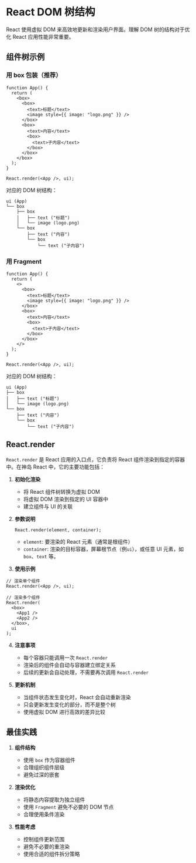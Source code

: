 # React DOM 树结构

React 使用虚拟 DOM 来高效地更新和渲染用户界面。理解 DOM 树的结构对于优化 React 应用性能非常重要。

## 组件树示例

### 用 box 包装（推荐）

```tsx
function App() {
  return (
    <box>
      <box>
        <text>标题</text>
        <image style={{ image: "logo.png" }} />
      </box>
      <box>
        <text>内容</text>
        <box>
          <text>子内容</text>
        </box>
      </box>
    </box>
  );
}

React.render(<App />, ui);
```

对应的 DOM 树结构：

```
ui (App)
└── box
    ├── box
    │   ├── text ("标题")
    │   └── image (logo.png)
    └── box
        ├── text ("内容")
        └── box
            └── text ("子内容")
```

### 用 Fragment

```tsx
function App() {
  return (
    <>
      <box>
        <text>标题</text>
        <image style={{ image: "logo.png" }} />
      </box>
      <box>
        <text>内容</text>
        <box>
          <text>子内容</text>
        </box>
      </box>
    </>
  );
}

React.render(<App />, ui);
```

对应的 DOM 树结构：

```
ui (App)
├── box
│   ├── text ("标题")
│   └── image (logo.png)
└── box
    ├── text ("内容")
    └── box
        └── text ("子内容")
```

## React.render

`React.render` 是 React 应用的入口点，它负责将 React 组件渲染到指定的容器中。在神岛 React 中，它的主要功能包括：

1. **初始化渲染**

   - 将 React 组件树转换为虚拟 DOM
   - 将虚拟 DOM 渲染到指定的 UI 容器中
   - 建立组件与 UI 的关联

2. **参数说明**

   ```tsx
   React.render(element, container);
   ```

   - `element`: 要渲染的 React 元素（通常是根组件）
   - `container`: 渲染的目标容器，屏幕根节点（例`ui`），或任意 UI 元素，如 `box`、`text` 等。

3. **使用示例**

```tsx
// 渲染单个组件
React.render(<App />, ui);

// 渲染多个组件
React.render(
  <box>
    <App1 />
    <App2 />
  </box>,
  ui
);
```

4. **注意事项**

   - 每个容器只能调用一次 `React.render`
   - 渲染后的组件会自动与容器建立绑定关系
   - 后续的更新会自动处理，不需要再次调用 `React.render`

5. **更新机制**
   - 当组件状态发生变化时，React 会自动重新渲染
   - 只会更新发生变化的部分，而不是整个树
   - 使用虚拟 DOM 进行高效的差异比较

## 最佳实践

1. **组件结构**

   - 使用 `box` 作为容器组件
   - 合理组织组件层级
   - 避免过深的嵌套

2. **渲染优化**

   - 将静态内容提取为独立组件
   - 使用 `Fragment` 避免不必要的 DOM 节点
   - 合理使用条件渲染

3. **性能考虑**
   - 控制组件更新范围
   - 避免不必要的重渲染
   - 使用合适的组件拆分策略

